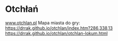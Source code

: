 # Otchłań
www.otchlan.pl
Mapa miasta do gry: https://drrak.github.io/otchlan/index.htm?286,338,13
https://drrak.github.io/otchlan/otchlan-lokum.html
